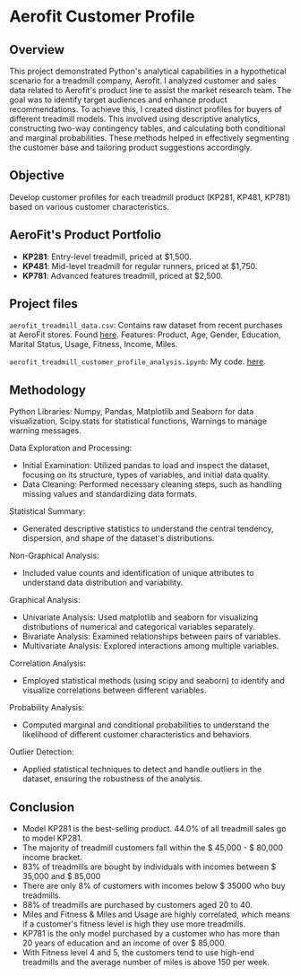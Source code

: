 # Aerofit Customer Profile

## Overview

This project demonstrated Python's analytical capabilities in a hypothetical scenario for a treadmill company, Aerofit. I analyzed customer and sales data related to Aerofit's product line to assist the market research team. The goal was to identify target audiences and enhance product recommendations. To achieve this, I created distinct profiles for buyers of different treadmill models. This involved using descriptive analytics, constructing two-way contingency tables, and calculating both conditional and marginal probabilities. These methods helped in effectively segmenting the customer base and tailoring product suggestions accordingly. 

## Objective
Develop customer profiles for each treadmill product (KP281, KP481, KP781) based on various customer characteristics.

## AeroFit's Product Portfolio
- **KP281**: Entry-level treadmill, priced at $1,500.
- **KP481**: Mid-level treadmill for regular runners, priced at $1,750.
- **KP781**: Advanced features treadmill, priced at $2,500.

## Project files
```aerofit_treadmill_data.csv```: Contains raw dataset from recent purchases at AeroFit stores. Found [here](https://github.com/Mvanhuffel/Data-Analysis-Projects/blob/63176dbc18aeb20b3ee1755208c4707dab06e738/Aerofit%20Buyer%20Profile/aerofit_treadmill_data.csv).
Features: Product, Age, Gender, Education, Marital Status, Usage, Fitness, Income, Miles.

```aerofit_treadmill_customer_profile_analysis.ipynb```: My code. [here](https://github.com/Mvanhuffel/Data-Analysis-Projects/blob/98dc59dee95f1907cae35019a3f6e83418c94ca3/Aerofit%20Customer%20Profile/aerofit_treadmill_customer_profile_analysis.ipynb).

## Methodology

Python Libraries: Numpy, Pandas, Matplotlib and Seaborn for data visualization, Scipy.stats for statistical functions, Warnings to manage warning messages.

Data Exploration and Processing:
- Initial Examination: Utilized pandas to load and inspect the dataset, focusing on its structure, types of variables, and initial data quality.
- Data Cleaning: Performed necessary cleaning steps, such as handling missing values and standardizing data formats.

Statistical Summary:
- Generated descriptive statistics to understand the central tendency, dispersion, and shape of the dataset's distributions.

Non-Graphical Analysis:
- Included value counts and identification of unique attributes to understand data distribution and variability.

Graphical Analysis:
- Univariate Analysis: Used matplotlib and seaborn for visualizing distributions of numerical and categorical variables separately.
- Bivariate Analysis: Examined relationships between pairs of variables.
- Multivariate Analysis: Explored interactions among multiple variables.

Correlation Analysis:
- Employed statistical methods (using scipy and seaborn) to identify and visualize correlations between different variables.

Probability Analysis:
- Computed marginal and conditional probabilities to understand the likelihood of different customer characteristics and behaviors.

Outlier Detection:
- Applied statistical techniques to detect and handle outliers in the dataset, ensuring the robustness of the analysis.

## Conclusion

- Model KP281 is the best-selling product. 44.0% of all treadmill sales go to model KP281.
- The majority of treadmill customers fall within the $ 45,000 - $ 80,000 income bracket.
- 83% of treadmills are bought by individuals with incomes between $ 35,000 and $ 85,000
- There are only 8% of customers with incomes below $ 35000 who buy treadmills.
- 88% of treadmills are purchased by customers aged 20 to 40.
- Miles and Fitness & Miles and Usage are highly correlated, which means if a customer's fitness level is high they use more treadmills.
- KP781 is the only model purchased by a customer who has more than 20 years of education and an income of over $ 85,000.
- With Fitness level 4 and 5, the customers tend to use high-end treadmills and the average number of miles is above 150 per week.
